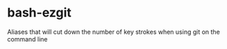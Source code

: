 bash-ezgit
==========

Aliases that will cut down the number of key strokes when using git on the command line
